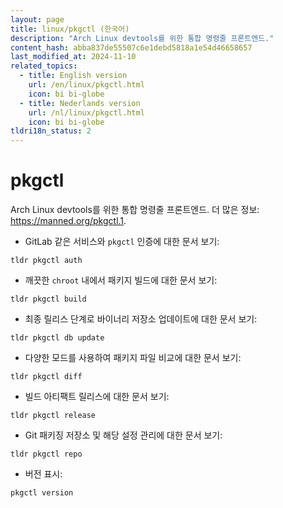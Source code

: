 ```yaml
---
layout: page
title: linux/pkgctl (한국어)
description: "Arch Linux devtools를 위한 통합 명령줄 프론트엔드."
content_hash: abba837de55507c6e1debd5818a1e54d46658657
last_modified_at: 2024-11-10
related_topics:
  - title: English version
    url: /en/linux/pkgctl.html
    icon: bi bi-globe
  - title: Nederlands version
    url: /nl/linux/pkgctl.html
    icon: bi bi-globe
tldri18n_status: 2
---
```

# pkgctl

Arch Linux devtools를 위한 통합 명령줄 프론트엔드.
더 많은 정보: <https://manned.org/pkgctl.1>.

- GitLab 같은 서비스와 `pkgctl` 인증에 대한 문서 보기:

`tldr pkgctl auth`

- 깨끗한 `chroot` 내에서 패키지 빌드에 대한 문서 보기:

`tldr pkgctl build`

- 최종 릴리스 단계로 바이너리 저장소 업데이트에 대한 문서 보기:

`tldr pkgctl db update`

- 다양한 모드를 사용하여 패키지 파일 비교에 대한 문서 보기:

`tldr pkgctl diff`

- 빌드 아티팩트 릴리스에 대한 문서 보기:

`tldr pkgctl release`

- Git 패키징 저장소 및 해당 설정 관리에 대한 문서 보기:

`tldr pkgctl repo`

- 버전 표시:

`pkgctl version`
